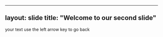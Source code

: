 ----
layout: slide
title: "Welcome to our second slide"
----
your text
use the left arrow key to go back
